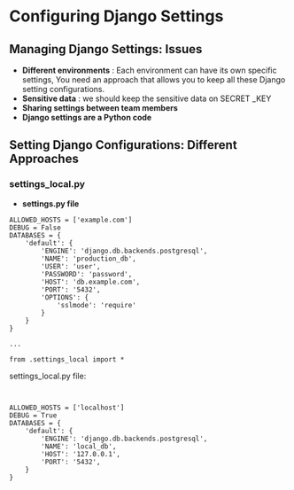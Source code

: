 # Configuring Django Settings

## Managing Django Settings: Issues 

- **Different environments** : Each environment can have its own specific settings, You need an approach that allows you to keep all these Django setting configurations.
- **Sensitive data** : we should keep the sensitive data on SECRET _KEY 
- **Sharing settings between team members** 
- **Django settings are a Python code**


## Setting Django Configurations: Different Approaches

### settings_local.py

- **settings.py file**

```
ALLOWED_HOSTS = ['example.com']
DEBUG = False
DATABASES = {
    'default': {
        'ENGINE': 'django.db.backends.postgresql',
        'NAME': 'production_db',
        'USER': 'user',
        'PASSWORD': 'password',
        'HOST': 'db.example.com',
        'PORT': '5432',
        'OPTIONS': {
            'sslmode': 'require'
        }
    }
}

...

from .settings_local import *
```

settings_local.py file:

```


ALLOWED_HOSTS = ['localhost']
DEBUG = True
DATABASES = {
    'default': {
        'ENGINE': 'django.db.backends.postgresql',
        'NAME': 'local_db',
        'HOST': '127.0.0.1',
        'PORT': '5432',
    }
}
```


